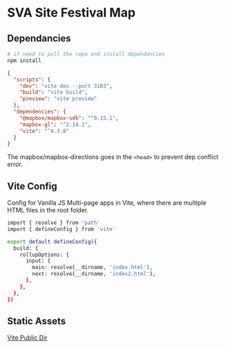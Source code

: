 # SVA Site Festival Map 

## Dependancies

```sh
# if need to pull the repo and install dependancies
npm install
```

```json
{
  "scripts": {
    "dev": "vite dev --port 3103",
    "build": "vite build",
    "preview": "vite preview"
  },
  "dependencies": {
    "@mapbox/mapbox-sdk": "^0.15.1",
    "mapbox-gl": "^2.14.1",
    "vite": "^4.3.8"
  }
}
```

The mapbox/mapbox-directions goes in the `<head>` to prevent dep conflict error.

## Vite Config

Config for Vanilla JS Multi-page apps in Vite, where there are multiple HTML files in the root folder.

```sh
import { resolve } from 'path'
import { defineConfig } from 'vite'

export default defineConfig({
  build: {
    rollupOptions: {
      input: {
        main: resolve(__dirname, 'index.html'),
        next: resolve(__dirname, 'index2.html'),
      },
    },
  },
})
```

## Static Assets

[Vite Public Dir](https://vitejs.dev/guide/assets.html#the-public-directory)